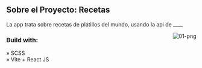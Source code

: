 <h2>Sobre el Proyecto: Recetas</h2>

<p>La app trata sobre recetas de platillos del mundo, usando la api de ____  </p>

<p><img align="right" src="https://github.com/OsOsorioP/Proyecto-Ionic/blob/main/01.png" alt="01-png" /></p>



<h3>Build with:</h3>

» SCSS <br>
» Vite + React JS
